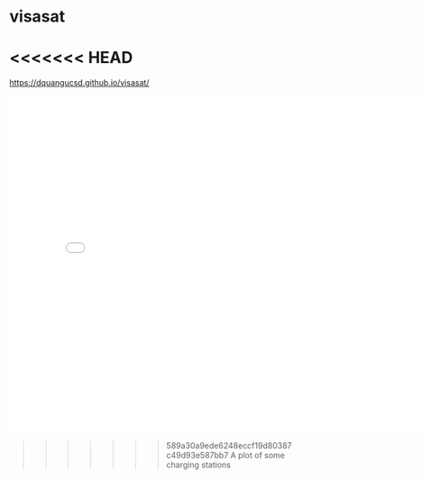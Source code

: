 # visasat
<<<<<<< HEAD
=======
https://dquangucsd.github.io/visasat/


<iframe src='docs/plots/station-map.html' width=800 height=600 frameBorder=0></iframe>

>>>>>>> 589a30a9ede6248eccf19d80387c49d93e587bb7
A plot of some charging stations
